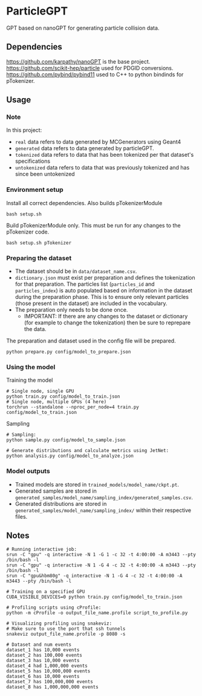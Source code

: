# ParticleGPT #

GPT based on nanoGPT for generating particle collision data.

## Dependencies ##

https://github.com/karpathy/nanoGPT is the base project.
https://github.com/scikit-hep/particle used for PDGID conversions.
https://github.com/pybind/pybind11 used to C++ to python bindinds for pTokenizer.

## Usage ##

### Note ###

In this project:
- `real` data refers to data generated by MCGenerators using Geant4
- `generated` data refers to data generated by particleGPT.
- `tokenized` data refers to data that has been tokenized per that dataset's specifications
- `untokenized` data refers to data that was previously tokenized and has since been untokenized

### Environment setup ###

Install all correct dependencies. Also builds pTokenizerModule
```shell
bash setup.sh
```

Build pTokenizerModule only. This must be run for any changes to the pTokenizer code.
```shell
bash setup.sh pTokenizer
```

### Preparing the dataset ###

- The dataset should be in `data/dataset_name.csv`.
- `dictionary.json` must exist per preparation and defines the tokenization for that preparation. The particles list (`particles_id` and `particles_index`) is auto populated based on information in the dataset during the preparation phase. This is to ensure only relevant particles (those present in the dataset) are included in the vocabulary.
- The preparation only needs to be done once.
    - IMPORTANT: If there are any changes to the dataset or dictionary (for example to change the tokenization) then be sure to reprepare the data.

The preparation and dataset used in the config file will be prepared.
```shell
python prepare.py config/model_to_prepare.json
```

### Using the model ###

Training the model
```shell
# Single node, single GPU
python train.py config/model_to_train.json
# Single node, multiple GPUs (4 here)
torchrun --standalone --nproc_per_node=4 train.py config/model_to_train.json 
```

Sampling
```shell
# Sampling:
python sample.py config/model_to_sample.json

# Generate distributions and calculate metrics using JetNet:
python analysis.py config/model_to_analyze.json
```

### Model outputs ###

- Trained models are stored in `trained_models/model_name/ckpt.pt`.
- Generated samples are stored in `generated_samples/model_name/sampling_index/generated_samples.csv`.
- Generated distributions are stored in `generated_samples/model_name/sampling_index/` within their respective files.

## Notes ##

```shell
# Running interactive job:
srun -C "gpu" -q interactive -N 1 -G 1 -c 32 -t 4:00:00 -A m3443 --pty /bin/bash -l
srun -C "gpu" -q interactive -N 1 -G 4 -c 32 -t 4:00:00 -A m3443 --pty /bin/bash -l
srun -C "gpu&hbm80g" -q interactive -N 1 -G 4 -c 32 -t 4:00:00 -A m3443 --pty /bin/bash -l

# Training on a specified GPU
CUDA_VISIBLE_DEVICES=0 python train.py config/model_to_train.json

# Profiling scripts using cProfile:
python -m cProfile -o output_file_name.profile script_to_profile.py

# Visualizing profiling using snakeviz:
# Make sure to use the port that ssh tunnels
snakeviz output_file_name.profile -p 8080 -s
```

```shell
# Dataset and num events
dataset_1 has 10,000 events
dataset_2 has 100,000 events
dataset_3 has 10,000 events
dataset_4 had 1,000,000 events
dataset_5 has 10,000,000 events
dataset_6 has 10,000 events
dataset_7 has 100,000,000 events
dataset_8 has 1,000,000,000 events
```